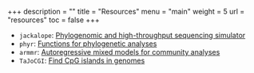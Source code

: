 +++
description = ""
title = "Resources"
menu = "main"
weight = 5
url = "resources"
toc = false
+++
<!-- change toc to true if you want a table of contents -->



* `jackalope`: 
  [Phylogenomic and high-throughput sequencing simulator](https://jackalope.lucasnell.com)
* `phyr`: 
  [Functions for phylogenetic analyses](https://daijiang.github.io/phyr/)
* `armmr`: 
 [Autoregressive mixed models for community analyses <in
 development>](https://github.com/lucasnell/armmr)
* `TaJoCGI`:
  [Find CpG islands in genomes](https://github.com/lucasnell/TaJoCGI)




